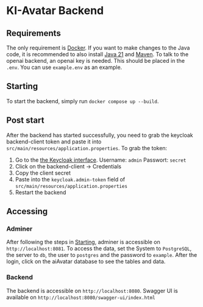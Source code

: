# KI-Avatar Backend

## Requirements
The only requirement is [Docker](https://www.docker.com/). If you want to make changes to the Java code, it is recommended to also install [Java 21](https://adoptium.net/de/temurin/releases/) and [Maven](https://maven.apache.org/download.cgi). To talk to the openai backend, an openai key is needed. This should be placed in the `.env`. You can use `example.env` as an example.

## Starting
To start the backend, simply run `docker compose up --build`. 

## Post start
After the backend has started successfully, you need to grab the keycloak backend-client token and paste it into `src/main/resources/application.properties`. To grab the token:
1. Go to the [the Keycloak interface](http://localhost:8084/admin/master/console/#/AI-Avatar/clients/). Username: `admin` Passwort: `secret`
2. Click on the backend-client -> Credentials
3. Copy the client secret
4. Paste into the `keycloak.admin-token` field of `src/main/resources/application.properties`
5. Restart the backend

## Accessing

### Adminer
After following the steps in [Starting](#Starting), adminer is accessible on `http://localhost:8081`. To access the data, set the System to `PostgreSQL`, the server to `db`, the user to `postgres` and the password to `example`. After the login, click on the aiAvatar database to see the tables and data.

### Backend
The backend is accessible on `http://localhost:8080`. Swagger UI is available on `http://localhost:8080/swagger-ui/index.html`
